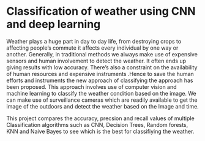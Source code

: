 # Classification of weather using CNN and deep learning


Weather plays a huge part in day to day life, from
destroying crops to affecting people’s commute it affects every
individual by one way or another. Generally, in traditional
methods we always make use of expensive sensors and human
involvement to detect the weather. It often ends up giving results
with low accuracy. There’s also a constraint on the availability of
human resources and expensive instruments .Hence to save the
human efforts and instruments the new approach of classifying
the approach has been proposed. This approach involves use of
computer vision and machine learning to classify the weather
condition based on the image. We can make use of surveillance
cameras which are readily available to get the image of the
outdoors and detect the weather based on the Image and time.

This project compares the accuracy, precsion and recall values of multiple Classification algorithms such as CNN, Decision Trees, Random forests, KNN and Naive Bayes to see which is the best for classifiying the weather.
